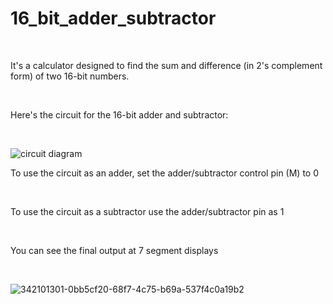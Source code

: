 <h1>16_bit_adder_subtractor</h1><br>
<p>It's a calculator designed to find the sum and difference (in 2's complement form) of two 16-bit numbers.</p><br>
<p>Here's the circuit for the 16-bit adder and subtractor:</p><br>

![circuit diagram](https://github.com/Ashishupadhyaygit0001/16_bit_adder_subtractor/assets/161508428/78a5a904-7f04-49b7-adc8-46f523b78d39)


<p>To use the circuit as an adder, set the adder/subtractor control pin (M) to 0</p><br>
<p>To use the circuit as a subtractor use the adder/subtractor pin as 1</p><br>
<b></b><p>You can see the final output at 7 segment displays</p><br></b>

![342101301-0bb5cf20-68f7-4c75-b69a-537f4c0a19b2](https://github.com/Ashishupadhyaygit0001/16_bit_adder_subtractor/assets/161508428/2bec73e1-d58e-4ad6-8348-bf40db8ecbf9)
